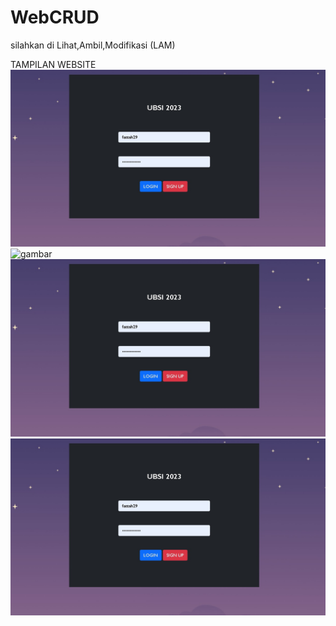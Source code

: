 # WebCRUD
silahkan di Lihat,Ambil,Modifikasi (LAM)

TAMPILAN WEBSITE
![gambar](https://github.com/fattahnurizha/web-mahasiswa/blob/main/img/login.jpeg)
![gambar](https://user-images.githubusercontent.com/100106630/162618268-0a9a58a8-3ebf-40ed-ab61-367999d0e839.png)
![gambar](https://github.com/fattahnurizha/web-mahasiswa/blob/main/img/login.jpeg)
![gambar](https://github.com/fattahnurizha/web-mahasiswa/blob/main/img/login.jpeg)
